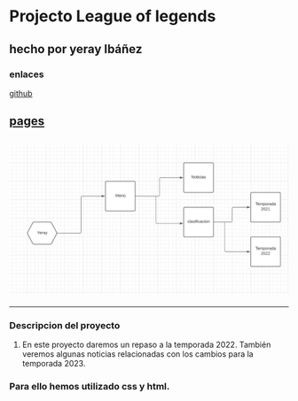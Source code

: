# Projecto League of legends

## hecho por yeray Ibáñez

### enlaces

[github](https://github.com/Yeray1993/ProjectoObjetos)

## [pages](http://www.yeray.ml)

## ![UML](./img/UML.jpg)

---

### Descripcion del proyecto

1. En este proyecto daremos un repaso a la temporada 2022. También veremos algunas noticias relacionadas con los cambios para la temporada 2023. <br>

<h3>Para ello hemos utilizado css y html.</h3>
